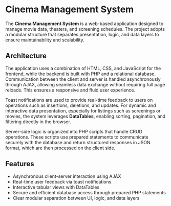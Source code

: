 # Cinema Management System

The **Cinema Management System** is a web-based application designed to manage movie data, theaters, and screening schedules. The project adopts a modular structure that separates presentation, logic, and data layers to ensure maintainability and scalability.

## Architecture

The application uses a combination of HTML, CSS, and JavaScript for the frontend, while the backend is built with PHP and a relational database. Communication between the client and server is handled asynchronously through AJAX, allowing seamless data exchange without requiring full page reloads. This ensures a responsive and fluid user experience.

Toast notifications are used to provide real-time feedback to users on operations such as insertions, deletions, and updates. For dynamic and interactive data presentation, especially for listings such as screenings or movies, the system leverages **DataTables**, enabling sorting, pagination, and filtering directly in the browser.

Server-side logic is organized into PHP scripts that handle CRUD operations. These scripts use prepared statements to communicate securely with the database and return structured responses in JSON format, which are then processed on the client side.

## Features

- Asynchronous client-server interaction using AJAX  
- Real-time user feedback via toast notifications  
- Interactive tabular views with DataTables  
- Secure and efficient database access through prepared PHP statements  
- Clear modular separation between UI, logic, and data layers
